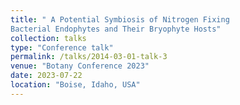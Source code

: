 ```yaml
---
title: " A Potential Symbiosis of Nitrogen Fixing
Bacterial Endophytes and Their Bryophyte Hosts"
collection: talks
type: "Conference talk"
permalink: /talks/2014-03-01-talk-3
venue: "Botany Conference 2023"
date: 2023-07-22
location: "Boise, Idaho, USA"
---
```



